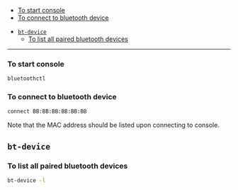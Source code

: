   * [To start console](#to-start-console)
  * [To connect to bluetooth device](#to-connect-to-bluetooth-device)
- [`bt-device`](#bt-device)
  * [To list all paired bluetooth devices](#to-list-all-paired-bluetooth-devices)
____
### To start console

```sh
bluetoothctl
```

### To connect to bluetooth device

```sh
connect BB:BB:BB:BB:BB:BB
```

Note that the MAC address should be listed upon connecting to console.

## `bt-device`

### To list all paired bluetooth devices

```sh
bt-device -l
```
